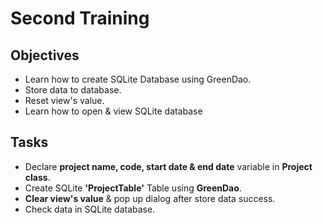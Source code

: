 # Second Training

## Objectives
- Learn how to create SQLite Database using GreenDao.
- Store data to database.
- Reset view's value.
- Learn how to open & view SQLite database

## Tasks
- Declare **project name, code, start date & end date** variable in **Project class**.
- Create SQLite **'ProjectTable'** Table using **GreenDao**.
- **Clear view's value** & pop up dialog after store data success.
- Check data in SQLite database.
